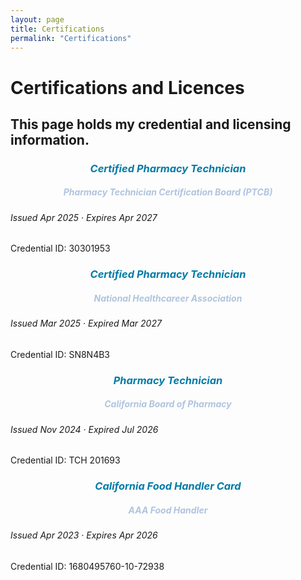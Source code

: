 ```yaml
---
layout: page 
title: Certifications 
permalink: "Certifications"
---
```

<h1>Certifications and Licences</h1>
<h2> This page holds my credential and licensing information.</h2>


<h3 style="color: #007BA7; font-style: italic; text-align: center;" >
Certified Pharmacy Technician</h3>
<h5 style="color: #B0C4DE; font-style: italic; text-align: center;" >
  <i>Pharmacy Technician Certification Board (PTCB)</i></h5>
<h6>Issued Apr 2025 · Expires Apr 2027 </h6>
Credential ID: 30301953

<h3 style="color: #007BA7; font-style: italic; text-align: center;" >
Certified Pharmacy Technician</h3>
<h5 style="color: #B0C4DE; font-style: italic; text-align: center;" >
  <i>National Healthcareer Association</i></h5>
<h6>Issued Mar 2025 · Expired Mar 2027 </h6>
Credential ID: SN8N4B3

<h3 style="color: #007BA7; font-style: italic; text-align: center;" >
Pharmacy Technician</h3>
<h5 style="color: #B0C4DE; font-style: italic; text-align: center;" >
  <i>California Board of Pharmacy</i></h5>
<h6>Issued Nov 2024 · Expired Jul 2026 </h6>
Credential ID: TCH 201693

<h3 style="color: #007BA7; font-style: italic; text-align: center;" >
California Food Handler Card</h3>
<h5 style="color: #B0C4DE; font-style: italic; text-align: center;" >
  <i>AAA Food Handler</i></h5>
<h6>Issued Apr 2023 · Expires Apr 2026 </h6>
Credential ID: 1680495760-10-72938
